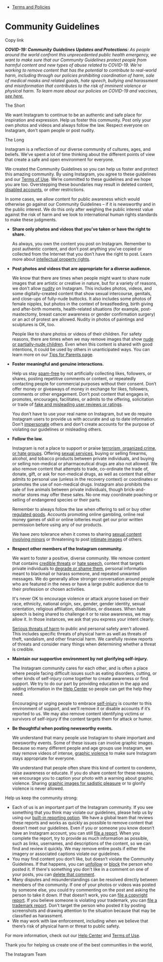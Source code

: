 *   [Terms and Policies](https://help.instagram.com/1417489251945243/?helpref=breadcrumb)

Community Guidelines
====================

Copy link

_**COVID-19: Community Guidelines Updates and Protections:** As people around the world confront this unprecedented public health emergency, we want to make sure that our Community Guidelines protect people from harmful content and new types of abuse related to COVID-19. We’re working to remove content that has the potential to contribute to real-world harm, including through our policies prohibiting coordination of harm, sale of medical masks and related goods, hate speech, bullying and harassment and misinformation that contributes to the risk of imminent violence or physical harm. To learn more about our policies on COVID-19 and vaccines, [see here.](https://help.instagram.com/697825587576762?helpref=faq_content)_

The Short

We want Instagram to continue to be an authentic and safe place for inspiration and expression. Help us foster this community. Post only your own photos and videos and always follow the law. Respect everyone on Instagram, don’t spam people or post nudity.

The Long

Instagram is a reflection of our diverse community of cultures, ages, and beliefs. We’ve spent a lot of time thinking about the different points of view that create a safe and open environment for everyone.

We created the Community Guidelines so you can help us foster and protect this amazing community. By using Instagram, you agree to these guidelines and our [Terms of Use](https://www.instagram.com/legal/terms). We’re committed to these guidelines and we hope you are too. Overstepping these boundaries may result in deleted content, [disabled accounts](https://help.instagram.com/366993040048856?helpref=faq_content), or other restrictions.

In some cases, we allow content for public awareness which would otherwise go against our Community Guidelines – if it is newsworthy and in the public interest. We do this only after weighing the public interest value against the risk of harm and we look to international human rights standards to make these judgments.

*   **Share only photos and videos that you’ve taken or have the right to share.**
    
    As always, you own the content you post on Instagram. Remember to post authentic content, and don’t post anything you’ve copied or collected from the Internet that you don’t have the right to post. Learn more about [intellectual property rights](https://help.instagram.com/126382350847838?helpref=faq_content).
    
*   **Post photos and videos that are appropriate for a diverse audience.**
    
    We know that there are times when people might want to share nude images that are artistic or creative in nature, but for a variety of reasons, we don’t allow [nudity](https://l.instagram.com/?u=https%3A%2F%2Fwww.facebook.com%2Fcommunitystandards%2Fadult_nudity_sexual_activity&e=AT1Wln6EgNP9PEV6SVdELbwYNvY4BLVJz_ojlJjS3AmRbgauph0-xUywy6Qo7FZqTdW7Y-L-ETyqqateFWa7vFBGewYTrs2i_0gkvX_56vHgJF3YYc4EuWXasQ_6HMAZVv5r5VzIpQJYTXlEZWVSUhV46txdCFsauLK8mA) on Instagram. This includes photos, videos, and some digitally-created content that show sexual intercourse, genitals, and close-ups of fully-nude buttocks. It also includes some photos of female nipples, but photos in the context of breastfeeding, birth giving and after-birth moments, health-related situations (for example, post-mastectomy, breast cancer awareness or gender confirmation surgery) or an act of protest are allowed. Nudity in photos of paintings and sculptures is OK, too.
    
    People like to share photos or videos of their children. For safety reasons, there are times when we may remove images that show [nude or partially-nude children](https://l.instagram.com/?u=https%3A%2F%2Fwww.facebook.com%2Fcommunitystandards%2Fchild_nudity_sexual_exploitation&e=AT1Wln6EgNP9PEV6SVdELbwYNvY4BLVJz_ojlJjS3AmRbgauph0-xUywy6Qo7FZqTdW7Y-L-ETyqqateFWa7vFBGewYTrs2i_0gkvX_56vHgJF3YYc4EuWXasQ_6HMAZVv5r5VzIpQJYTXlEZWVSUhV46txdCFsauLK8mA). Even when this content is shared with good intentions, it could be used by others in unanticipated ways. You can learn more on our [Tips for Parents page](https://help.instagram.com/154475974694511/?helpref=faq_content).
    
*   **Foster meaningful and genuine interactions.**
    
    Help us stay [spam-free](https://l.instagram.com/?u=https%3A%2F%2Fwww.facebook.com%2Fcommunitystandards%2Fspam&e=AT1Wln6EgNP9PEV6SVdELbwYNvY4BLVJz_ojlJjS3AmRbgauph0-xUywy6Qo7FZqTdW7Y-L-ETyqqateFWa7vFBGewYTrs2i_0gkvX_56vHgJF3YYc4EuWXasQ_6HMAZVv5r5VzIpQJYTXlEZWVSUhV46txdCFsauLK8mA) by not artificially collecting likes, followers, or shares, posting repetitive comments or content, or repeatedly contacting people for commercial purposes without their consent. Don’t offer money or giveaways of money in exchange for likes, followers, comments or other engagement. Don’t post content that engages in, promotes, encourages, facilitates, or admits to the offering, solicitation or trade of [fake and misleading user reviews or ratings](https://l.instagram.com/?u=https%3A%2F%2Fwww.facebook.com%2Fcommunitystandards%2Ffraud_deception&e=AT1Wln6EgNP9PEV6SVdELbwYNvY4BLVJz_ojlJjS3AmRbgauph0-xUywy6Qo7FZqTdW7Y-L-ETyqqateFWa7vFBGewYTrs2i_0gkvX_56vHgJF3YYc4EuWXasQ_6HMAZVv5r5VzIpQJYTXlEZWVSUhV46txdCFsauLK8mA).
    
    You don’t have to use your real name on Instagram, but we do require Instagram users to provide us with accurate and up to date information. Don't [impersonate](https://l.instagram.com/?u=https%3A%2F%2Fwww.facebook.com%2Fcommunitystandards%2Fmisrepresentation&e=AT1Wln6EgNP9PEV6SVdELbwYNvY4BLVJz_ojlJjS3AmRbgauph0-xUywy6Qo7FZqTdW7Y-L-ETyqqateFWa7vFBGewYTrs2i_0gkvX_56vHgJF3YYc4EuWXasQ_6HMAZVv5r5VzIpQJYTXlEZWVSUhV46txdCFsauLK8mA) others and don't create accounts for the purpose of violating our guidelines or misleading others.
    
*   **Follow the law.**
    
    Instagram is not a place to support or praise [terrorism, organized crime, or hate groups](https://l.instagram.com/?u=https%3A%2F%2Fwww.facebook.com%2Fcommunitystandards%2Fdangerous_individuals_organizations&e=AT1Wln6EgNP9PEV6SVdELbwYNvY4BLVJz_ojlJjS3AmRbgauph0-xUywy6Qo7FZqTdW7Y-L-ETyqqateFWa7vFBGewYTrs2i_0gkvX_56vHgJF3YYc4EuWXasQ_6HMAZVv5r5VzIpQJYTXlEZWVSUhV46txdCFsauLK8mA). Offering [sexual services](https://l.instagram.com/?u=https%3A%2F%2Fwww.facebook.com%2Fcommunitystandards%2Fsexual_solicitation&e=AT1Wln6EgNP9PEV6SVdELbwYNvY4BLVJz_ojlJjS3AmRbgauph0-xUywy6Qo7FZqTdW7Y-L-ETyqqateFWa7vFBGewYTrs2i_0gkvX_56vHgJF3YYc4EuWXasQ_6HMAZVv5r5VzIpQJYTXlEZWVSUhV46txdCFsauLK8mA), buying or selling firearms, alcohol, and tobacco products between private individuals, and buying or selling non-medical or pharmaceutical drugs are also not allowed. We also remove content that attempts to trade, co-ordinate the trade of, donate, gift, or ask for non-medical drugs, as well as content that either admits to personal use (unless in the recovery context) or coordinates or promotes the use of non-medical drugs. Instagram also prohibits the sale of live animals between private individuals, though brick-and-mortar stores may offer these sales. No one may coordinate poaching or selling of endangered species or their parts.
    
    Remember to always follow the law when offering to sell or buy other [regulated goods](https://l.instagram.com/?u=https%3A%2F%2Fwww.facebook.com%2Fcommunitystandards%2Fregulated_goods&e=AT1Wln6EgNP9PEV6SVdELbwYNvY4BLVJz_ojlJjS3AmRbgauph0-xUywy6Qo7FZqTdW7Y-L-ETyqqateFWa7vFBGewYTrs2i_0gkvX_56vHgJF3YYc4EuWXasQ_6HMAZVv5r5VzIpQJYTXlEZWVSUhV46txdCFsauLK8mA). Accounts promoting online gambling, online real money games of skill or online lotteries must get our prior written permission before using any of our products.
    
    We have zero tolerance when it comes to sharing [sexual content involving minors](https://l.instagram.com/?u=https%3A%2F%2Fwww.facebook.com%2Fcommunitystandards%2Fchild_nudity_sexual_exploitation&e=AT1Wln6EgNP9PEV6SVdELbwYNvY4BLVJz_ojlJjS3AmRbgauph0-xUywy6Qo7FZqTdW7Y-L-ETyqqateFWa7vFBGewYTrs2i_0gkvX_56vHgJF3YYc4EuWXasQ_6HMAZVv5r5VzIpQJYTXlEZWVSUhV46txdCFsauLK8mA) or threatening to post [intimate images](https://l.instagram.com/?u=https%3A%2F%2Fwww.facebook.com%2Fcommunitystandards%2Fsexual_exploitation_adults&e=AT1Wln6EgNP9PEV6SVdELbwYNvY4BLVJz_ojlJjS3AmRbgauph0-xUywy6Qo7FZqTdW7Y-L-ETyqqateFWa7vFBGewYTrs2i_0gkvX_56vHgJF3YYc4EuWXasQ_6HMAZVv5r5VzIpQJYTXlEZWVSUhV46txdCFsauLK8mA) of others.
    
*   **Respect other members of the Instagram community.**
    
    We want to foster a positive, diverse community. We remove content that contains [credible threats](https://l.instagram.com/?u=https%3A%2F%2Fwww.facebook.com%2Fcommunitystandards%2Fcredible_violence&e=AT1Wln6EgNP9PEV6SVdELbwYNvY4BLVJz_ojlJjS3AmRbgauph0-xUywy6Qo7FZqTdW7Y-L-ETyqqateFWa7vFBGewYTrs2i_0gkvX_56vHgJF3YYc4EuWXasQ_6HMAZVv5r5VzIpQJYTXlEZWVSUhV46txdCFsauLK8mA) or [hate speech](https://l.instagram.com/?u=https%3A%2F%2Fwww.facebook.com%2Fcommunitystandards%2Fhate_speech&e=AT1Wln6EgNP9PEV6SVdELbwYNvY4BLVJz_ojlJjS3AmRbgauph0-xUywy6Qo7FZqTdW7Y-L-ETyqqateFWa7vFBGewYTrs2i_0gkvX_56vHgJF3YYc4EuWXasQ_6HMAZVv5r5VzIpQJYTXlEZWVSUhV46txdCFsauLK8mA), content that targets private individuals to [degrade or shame them](https://l.instagram.com/?u=https%3A%2F%2Fwww.facebook.com%2Fcommunitystandards%2Fbullying&e=AT1Wln6EgNP9PEV6SVdELbwYNvY4BLVJz_ojlJjS3AmRbgauph0-xUywy6Qo7FZqTdW7Y-L-ETyqqateFWa7vFBGewYTrs2i_0gkvX_56vHgJF3YYc4EuWXasQ_6HMAZVv5r5VzIpQJYTXlEZWVSUhV46txdCFsauLK8mA), personal information meant to blackmail or harass someone, and repeated unwanted messages. We do generally allow stronger conversation around people who are featured in the news or have a large public audience due to their profession or chosen activities.
    
    It's never OK to encourage violence or attack anyone based on their race, ethnicity, national origin, sex, gender, gender identity, sexual orientation, religious affiliation, disabilities, or diseases. When hate speech is being shared to challenge it or to raise awareness, we may allow it. In those instances, we ask that you express your intent clearly.
    
    [Serious threats of harm](https://l.instagram.com/?u=https%3A%2F%2Fwww.facebook.com%2Fcommunitystandards%2Fcredible_violence&e=AT1Wln6EgNP9PEV6SVdELbwYNvY4BLVJz_ojlJjS3AmRbgauph0-xUywy6Qo7FZqTdW7Y-L-ETyqqateFWa7vFBGewYTrs2i_0gkvX_56vHgJF3YYc4EuWXasQ_6HMAZVv5r5VzIpQJYTXlEZWVSUhV46txdCFsauLK8mA) to public and personal safety aren't allowed. This includes specific threats of physical harm as well as threats of theft, vandalism, and other financial harm. We carefully review reports of threats and consider many things when determining whether a threat is credible.
    
*   **Maintain our supportive environment by not glorifying self-injury.**
    
    The Instagram community cares for each other, and is often a place where people facing difficult issues such as eating disorders, cutting, or other kinds of self-injury come together to create awareness or find support. We try to do our part by providing education in the app and adding information in the [Help Center](https://help.instagram.com/) so people can get the help they need.
    
    Encouraging or urging people to embrace [self-injury](https://l.instagram.com/?u=https%3A%2F%2Fwww.facebook.com%2Fcommunitystandards%2Fsuicide_self_injury_violence&e=AT1Wln6EgNP9PEV6SVdELbwYNvY4BLVJz_ojlJjS3AmRbgauph0-xUywy6Qo7FZqTdW7Y-L-ETyqqateFWa7vFBGewYTrs2i_0gkvX_56vHgJF3YYc4EuWXasQ_6HMAZVv5r5VzIpQJYTXlEZWVSUhV46txdCFsauLK8mA) is counter to this environment of support, and we’ll remove it or disable accounts if it’s reported to us. We may also remove content identifying victims or survivors of self-injury if the content targets them for attack or humor.
    
*   **Be thoughtful when posting newsworthy events.**
    
    We understand that many people use Instagram to share important and newsworthy events. Some of these issues can involve graphic images. Because so many different people and age groups use Instagram, we may remove videos of intense, [graphic violence](https://l.instagram.com/?u=https%3A%2F%2Fwww.facebook.com%2Fcommunitystandards%2Fgraphic_violence&e=AT1Wln6EgNP9PEV6SVdELbwYNvY4BLVJz_ojlJjS3AmRbgauph0-xUywy6Qo7FZqTdW7Y-L-ETyqqateFWa7vFBGewYTrs2i_0gkvX_56vHgJF3YYc4EuWXasQ_6HMAZVv5r5VzIpQJYTXlEZWVSUhV46txdCFsauLK8mA) to make sure Instagram stays appropriate for everyone.
    
    We understand that people often share this kind of content to condemn, raise awareness or educate. If you do share content for these reasons, we encourage you to caption your photo with a warning about graphic violence. Sharing [graphic images for sadistic pleasure](https://l.instagram.com/?u=https%3A%2F%2Fwww.facebook.com%2Fcommunitystandards%2Fcruel_insensitive&e=AT1Wln6EgNP9PEV6SVdELbwYNvY4BLVJz_ojlJjS3AmRbgauph0-xUywy6Qo7FZqTdW7Y-L-ETyqqateFWa7vFBGewYTrs2i_0gkvX_56vHgJF3YYc4EuWXasQ_6HMAZVv5r5VzIpQJYTXlEZWVSUhV46txdCFsauLK8mA) or to glorify violence is never allowed.
    

Help us keep the community strong:

*   Each of us is an important part of the Instagram community. If you see something that you think may violate our guidelines, please help us by using our [built-in reporting option](https://help.instagram.com/165828726894770?helpref=faq_content). We have a global team that reviews these reports and works as quickly as possible to remove content that doesn’t meet our guidelines. Even if you or someone you know doesn’t have an Instagram account, you can still [file a report](https://help.instagram.com/contact/383679321740945). When you complete the report, try to provide as much information as possible, such as links, usernames, and descriptions of the content, so we can find and review it quickly. We may remove entire posts if either the imagery or associated captions violate our guidelines.
*   You may find content you don’t like, but doesn’t violate the Community Guidelines. If that happens, you can [unfollow](https://help.instagram.com/286340048138725?helpref=faq_content) or [block](https://help.instagram.com/426700567389543/?helpref=faq_content) the person who posted it. If there's something you don't like in a comment on one of your posts, you can [delete that comment](https://help.instagram.com/289098941190483?helpref=faq_content).
*   Many disputes and misunderstandings can be resolved directly between members of the community. If one of your photos or videos was posted by someone else, you could try commenting on the post and asking the person to take it down. If that doesn’t work, you can [file a copyright report](https://help.instagram.com/126382350847838?helpref=faq_content). If you believe someone is violating your trademark, you can [file a trademark report](https://help.instagram.com/222826637847963?helpref=faq_content). Don't target the person who posted it by posting screenshots and drawing attention to the situation because that may be classified as harassment.
*   We may work with law enforcement, including when we believe that there’s risk of physical harm or threat to public safety.

For more information, check out our [Help Center](https://help.instagram.com/) and [Terms of Use](https://l.instagram.com/?u=http%3A%2F%2Finstagram.com%2Flegal%2Fterms%2F%23&e=AT1Wln6EgNP9PEV6SVdELbwYNvY4BLVJz_ojlJjS3AmRbgauph0-xUywy6Qo7FZqTdW7Y-L-ETyqqateFWa7vFBGewYTrs2i_0gkvX_56vHgJF3YYc4EuWXasQ_6HMAZVv5r5VzIpQJYTXlEZWVSUhV46txdCFsauLK8mA).

Thank you for helping us create one of the best communities in the world,

The Instagram Team